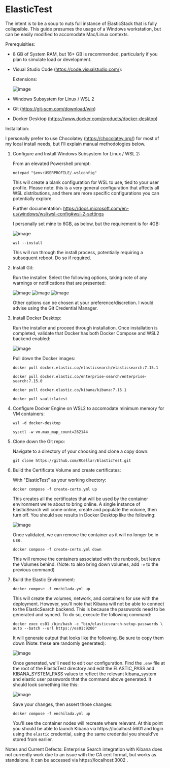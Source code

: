 # ElasticTest

The intent is to be a soup to nuts full instance of ElasticStack that is fully collapsible.  This guide presumes the usage of a Windows workstation, but can be easily modified to accomodate Mac/Linux contexts.

Prerequisities:
* 8 GB of System RAM, but 16+ GB is recommended, particularly if you plan to simulate load or development.
* Visual Studio Code (https://code.visualstudio.com/):
    
    Extensions:
    
    ![image](https://user-images.githubusercontent.com/30252277/137925301-d2d00cb7-384a-4eb9-91bd-a0f597449738.png)
* Windows Subsystem for Linux / WSL 2
* Git (https://git-scm.com/download/win)
* Docker Desktop (https://www.docker.com/products/docker-desktop)

Installation:

I personally prefer to use Chocolatey (https://chocolatey.org/) for most of my local install needs, but I'll explain manual methodologies below.

1) Configure and Install Windows Subsystem for Linux / WSL 2:

    From an elevated Powershell prompt:
    ```
    notepad "$env:USERPROFILE/.wslconfig" 
    ```
    

    This will create a blank configuration for WSL to use, tied to your user profile.  Please note: this is a very general configuration that affects all WSL distributions, and there are more specific configurations you can potentially explore.
    
    Further documentation: https://docs.microsoft.com/en-us/windows/wsl/wsl-config#wsl-2-settings
    
    I personally set mine to 6GB, as below, but the requirement is for 4GB:
    
    ![image](https://user-images.githubusercontent.com/30252277/137913348-39143db3-14ba-47d0-b11c-4189b39174b3.png)
    ```
    wsl --install
    ```
    This will run through the install process, potentially requiring a subsequent reboot.  Do so if required.
    
2) Install Git:

    Run the installer.  Select the following options, taking note of any warnings or notifications that are presented:  
    
    ![image](https://user-images.githubusercontent.com/30252277/137911487-313352dc-968e-475a-bf90-c31f4db6ad8e.png)
    ![image](https://user-images.githubusercontent.com/30252277/137913857-b74e80ff-0e9d-415c-8a85-01f3cbc238a5.png)
    ![image](https://user-images.githubusercontent.com/30252277/137913888-fc45a990-390e-492a-a398-25b1b0388c78.png)

    Other options can be chosen at your preference/discretion.  I would advise using the Git Credential Manager.

3) Install Docker Desktop:

    Run the installer and proceed through installation.  Once installation is completed, validate that Docker has both Docker Compose and WSL2 backend enabled:
    
    ![image](https://user-images.githubusercontent.com/30252277/137914822-143899ad-0d8c-4c05-95a7-f21c5efe7e5d.png)

    Pull down the Docker images:
    ```
    docker pull docker.elastic.co/elasticsearch/elasticsearch:7.15.1
    ```
    ```
    docker pull docker.elastic.co/enterprise-search/enterprise-search:7.15.0
    ```
    ```
    docker pull docker.elastic.co/kibana/kibana:7.15.1
    ```
    ```
    docker pull vault:latest
    ```
    
4) Configure Docker Engine on WSL2 to accomodate minimum memory for VM containers:
    ```
    wsl -d docker-desktop
    ```
    ```
    sysctl -w vm.max_map_count=262144
    ```
     
5) Clone down the Git repo:
     
    Navigate to a directory of your choosing and clone a copy down:
    ```
    git clone https://github.com/RCellar/ElasticTest.git
    ```
     
6) Build the Certificate Volume and create certificates:

    With "ElasticTest" as your working directory:
    ``` 
    docker compose -f create-certs.yml up
    ```
    This creates all the certificates that will be used by the container environment we're about to bring online.  A single instance of ElasticSearch will come        online, create and populate the volume, then turn off.  You should see results in Docker Desktop like the following:
     
    ![image](https://user-images.githubusercontent.com/30252277/137956971-462d15b5-3ee9-4c2b-a243-91fee12c8f54.png)

    Once validated, we can remove the container as it will no longer be in use.  
    ```
    docker compose -f create-certs.yml down
    ```
        
    This will remove the containers associated with the runbook, but leave the Volumes behind.  (Note: to also bring down volumes, add `-v` to the previous command)
    
7) Build the Elastic Environment:
    ```
    docker compose -f enchilada.yml up
    ```
    
    This will create the volumes, network, and containers for use with the deployment.  However, you'll note that Kibana will not be able to connect to the ElasticSearch backend.  This is because the passwords need to be generated and synced.  To do so, execute the following command:
    ```
    docker exec es01 /bin/bash -c "bin/elasticsearch-setup-passwords \
    auto --batch --url https://es01:9200"
    ```
    
    It will generate output that looks like the following.  Be sure to copy them down (Note: these are randomly generated):
    
    ![image](https://user-images.githubusercontent.com/30252277/137961413-3ca45a52-f8c1-4992-8935-8c1d2d4718f1.png)

    Once generated, we'll need to edit our configuration.  Find the `.env` file at the root of the ElasticTest directory and edit the ELASTIC_PASS and KIBANA_SYSTEM_PASS values to reflect the relevant kibana_system and elastic user passwords that the command above generated.  It should look something like this:
    
    ![image](https://user-images.githubusercontent.com/30252277/137962077-b847d335-a440-42c8-a12f-11804a05fb61.png)

    Save your changes, then assert those changes:
    ```
    docker compose -f enchilada.yml up
    ```
    
    You'll see the container nodes will recreate where relevant.  At this point you should be able to launch Kibana via https://localhost:5601 and login using the `elastic` credential, using the same credential you should've stored from earlier.
    
Notes and Current Defects: Enterprise Search integration with Kibana does not currently work due to an issue with the CA cert format, but works as standalone.  It can be accessed via https://localhost:3002 .
